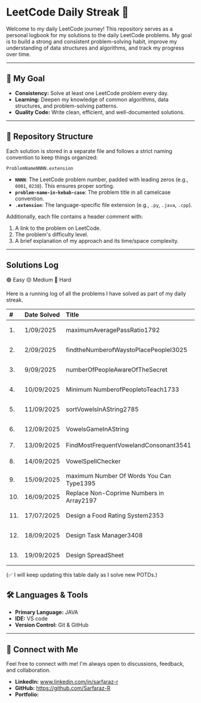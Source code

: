 # LeetCode Daily Streak 🚀

Welcome to my daily LeetCode journey! This repository serves as a personal logbook for my solutions to the daily LeetCode problems. My goal is to build a strong and consistent problem-solving habit, improve my understanding of data structures and algorithms, and track my progress over time.

---

## 🎯 My Goal

- **Consistency:** Solve at least one LeetCode problem every day.
- **Learning:** Deepen my knowledge of common algorithms, data structures, and problem-solving patterns.
- **Quality Code:** Write clean, efficient, and well-documented solutions.

---

## 📁 Repository Structure

Each solution is stored in a separate file and follows a strict naming convention to keep things organized:

`ProblemNameNNNN.extension`

- **`NNNN`**: The LeetCode problem number, padded with leading zeros (e.g., `0001`, `0238`). This ensures proper sorting.
- **`problem-name-in-kebab-case`**: The problem title in all camelcase convention.
- **`.extension`**: The language-specific file extension (e.g., `.py`, `.java`, `.cpp`).

Additionally, each file contains a header comment with:

1.  A link to the problem on LeetCode.
2.  The problem's difficulty level.
3.  A brief explanation of my approach and its time/space complexity.

---

## Solutions Log

🟢 Easy
🟡 Medium
🔴 Hard

Here is a running log of all the problems I have solved as part of my daily streak.

| #   | Date Solved | Title                                    | Solution | Difficulty | Topic                   |
| :-- | :---------- | :--------------------------------------- | :------- | :--------- | ----------------------- |
| 1.  | 1/09/2025   | maximumAveragePassRatio1792              |          | 🟡 Medium  |                         |
| 2.  | 2/09/2025   | findtheNumberofWaystoPlacePeopleI3025    |          | 🟡 Medium  |                         |
| 3.  | 9/09/2025   | numberOfPeopleAwareOfTheSecret           |          | 🟡 Medium  |                         |
| 4.  | 10/09/2025  | Minimum NumberofPeopletoTeach1733        |          | 🟡 Medium  |                         |
| 5.  | 11/09/2025  | sortVowelsInAString2785                  |          | 🟡 Medium  |                         |
| 6.  | 12/09/2025  | VowelsGameInAString                      |          | 🟡 Medium  |                         |
| 7.  | 13/09/2025  | FindMostFrequentVowelandConsonant3541    |          | 🟢 Easy    |                         |
| 8.  | 14/09/2025  | VowelSpellChecker                        |          | 🟡 Medium  | Hashing                 |
| 9.  | 15/09/2025  | maximum Number Of Words You Can Type1395 |          | 🟢 Easy    | Hashing                 |
| 10. | 16/09/2025  | Replace Non-Coprime Numbers in Array2197 |          | 🔴 Hard    | Stack                   |
| 11. | 17/07/2025  | Design a Food Rating System2353          |          | 🟡 Medium  | HashTable,PriorityQueue |
| 12. | 18/09/2025  | Design Task Manager3408                  |          | 🟡 Medium  | PriorityQueue           |
| 13. | 19/09/2025  | Design SpreadSheet                       |          | 🟡 Medium  | Hashing                 |

(✅ I will keep updating this table daily as I solve new POTDs.)

## 🛠️ Languages & Tools

- **Primary Language:** JAVA
- **IDE:** VS code
- **Version Control:** Git & GitHub

---

## 🔗 Connect with Me

Feel free to connect with me! I'm always open to discussions, feedback, and collaboration.

- **LinkedIn:** www.linkedin.com/in/sarfaraz-r
- **GitHub:** https://github.com/Sarfaraz-R
- **Portfolio:**
